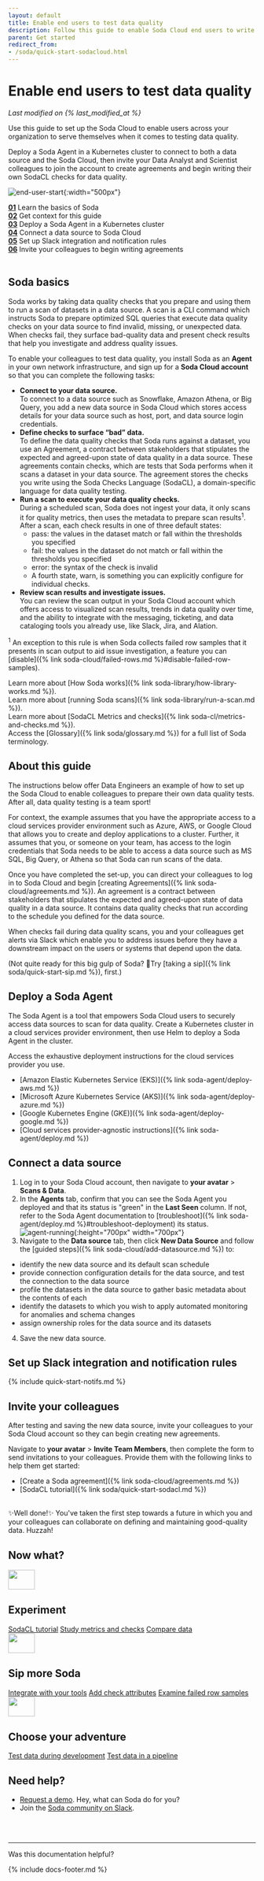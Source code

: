 ```yaml
---
layout: default
title: Enable end users to test data quality
description: Follow this guide to enable Soda Cloud end users to write their SodaCL checks for data quality for the data that matters to them the most.
parent: Get started
redirect_from:
- /soda/quick-start-sodacloud.html
---
```


# Enable end users to test data quality
*Last modified on {% last_modified_at %}*

Use this guide to set up the Soda Cloud to enable users across your organization to serve themselves when it comes to testing data quality. 

Deploy a Soda Agent in a Kubernetes cluster to connect to both a data source and the Soda Cloud, then invite your Data Analyst and Scientist colleagues to join the account to create agreements and begin writing their own SodaCL checks for data quality. 

![end-user-start](/assets/images/end-user-start.png){:width="500px"}

**[01](#soda-basics)** Learn the basics of Soda<br />
**[02](#about-this-guide)** Get context for this guide<br />
**[03](#deploy-a-soda-agent)** Deploy a Soda Agent in a Kubernetes cluster<br />
**[04](#connect-a-data-source)** Connect a data source to Soda Cloud<br />
**[05](#set-up-slack-integration-and-notification-rules)** Set up Slack integration and notification rules<br />
**[06](#invite-your-colleagues)** Invite your colleagues to begin writing agreements<br />
<br />


## Soda basics

Soda works by taking data quality checks that you prepare and using them to run a scan of datasets in a data source. A scan is a CLI command which instructs Soda to prepare optimized SQL queries that execute data quality checks on your data source to find invalid, missing, or unexpected data. When checks fail, they surface bad-quality data and present check results that help you investigate and address quality issues. 

To enable your colleagues to test data quality, you install Soda as an **Agent** in your own network infrastructure, and sign up for a **Soda Cloud account** so that you can complete the following tasks:

* **Connect to your data source.** <br />To connect to a data source such as Snowflake, Amazon Athena, or Big Query, you add a new data source in Soda Cloud which stores access details for your data source such as host, port, and data source login credentials. 
* **Define checks to surface “bad” data.** <br />To define the data quality checks that Soda runs against a dataset, you use an Agreement, a contract between stakeholders that stipulates the expected and agreed-upon state of data quality in a data source. These agreements contain checks, which are tests that Soda performs when it scans a dataset in your data source. The agreement stores the checks you write using the Soda Checks Language (SodaCL), a domain-specific language for data quality testing.
* **Run a scan to execute your data quality checks.** <br />During a scheduled scan, Soda does not ingest your data, it only scans it for quality metrics, then uses the metadata to prepare scan results<sup>1</sup>. After a scan, each check results in one of three default states:
    * pass: the values in the dataset match or fall within the thresholds you specified
    * fail: the values in the dataset do not match or fall within the thresholds you specified
    * error: the syntax of the check is invalid
    * A fourth state, warn, is something you can explicitly configure for individual checks. 
* **Review scan results and investigate issues.** <br />You can review the scan output in your Soda Cloud account which offers access to visualized scan results, trends in data quality over time, and the ability to integrate with the messaging, ticketing, and data cataloging tools you already use, like Slack, Jira, and Alation.

<sup>1</sup> An exception to this rule is when Soda collects failed row samples that it presents in scan output to aid issue investigation, a feature you can [disable]({% link soda-cloud/failed-rows.md %}#disable-failed-row-samples).

Learn more about [How Soda works]({% link soda-library/how-library-works.md %}).<br />
Learn more about [running Soda scans]({% link soda-library/run-a-scan.md %}).<br />
Learn more about [SodaCL Metrics and checks]({% link soda-cl/metrics-and-checks.md %}).<br />
Access the [Glossary]({% link soda/glossary.md %}) for a full list of Soda terminology. 

## About this guide

The instructions below offer Data Engineers an example of how to set up the Soda Cloud to enable colleagues to prepare their own data quality tests. After all, data quality testing is a team sport!

For context, the example assumes that you have the appropriate access to a cloud services provider environment such as Azure, AWS, or Google Cloud that allows you to create and deploy applications to a cluster. Further, it assumes that you, or someone on your team, has access to the login credentials that Soda needs to be able to access a data source such as MS SQL, Big Query, or Athena so that Soda can run scans of the data.

Once you have completed the set-up, you can direct your colleagues to log in to Soda Cloud and begin [creating Agreements]({% link soda-cloud/agreements.md %}). An agreement is a contract between stakeholders that stipulates the expected and agreed-upon state of data quality in a data source. It contains data quality checks that run according to the schedule you defined for the data source. 

When checks fail during data quality scans, you and your colleagues get alerts via Slack which enable you to address issues before they have a downstream impact on the users or systems that depend upon the data.

(Not quite ready for this big gulp of Soda? 🥤Try [taking a sip]({% link soda/quick-start-sip.md %}), first.)
<br />

## Deploy a Soda Agent

The Soda Agent is a tool that empowers Soda Cloud users to securely access data sources to scan for data quality. Create a Kubernetes cluster in a cloud services provider environment, then use Helm to deploy a Soda Agent in the cluster.

Access the exhaustive deployment instructions for the cloud services provider you use.
* [Amazon Elastic Kubernetes Service (EKS)]({% link soda-agent/deploy-aws.md %})
* [Microsoft Azure Kubernetes Service (AKS)]({% link soda-agent/deploy-azure.md %})
* [Google Kubernetes Engine (GKE)]({% link soda-agent/deploy-google.md %})
* [Cloud services provider-agnostic instructions]({% link soda-agent/deploy.md %})

## Connect a data source

1. Log in to your Soda Cloud account, then navigate to **your avatar** > **Scans & Data**.
2. In the **Agents** tab, confirm that you can see the Soda Agent you deployed and that its status is "green" in the **Last Seen** column. If not, refer to the Soda Agent documentation to [troubleshoot]({% link soda-agent/deploy.md %}#troubleshoot-deployment) its status.
![agent-running](/assets/images/agent-running.png){:height="700px" width="700px"}
3. Navigate to the **Data source** tab, then click **New Data Source** and follow the [guided steps]({% link soda-cloud/add-datasource.md %}) to:
* identify the new data source and its default scan schedule
* provide connection configuration details for the data source, and test the connection to the data source
* profile the datasets in the data source to gather basic metadata about the contents of each
* identify the datasets to which you wish to apply automated monitoring for anomalies and schema changes
* assign ownership roles for the data source and its datasets
4. Save the new data source.

## Set up Slack integration and notification rules

{% include quick-start-notifs.md %}

## Invite your colleagues

After testing and saving the new data source, invite your colleagues to your Soda Cloud account so they can begin creating new agreements. 

Navigate to **your avatar** > **Invite Team Members**, then complete the form to send invitations to your colleagues. Provide them with the following links to help them get started:
* [Create a Soda agreement]({% link soda-cloud/agreements.md %})
* [SodaCL tutorial]({% link soda/quick-start-sodacl.md %})

<br />
✨Well done!✨ You've taken the first step towards a future in which you and your colleagues can collaborate on defining and maintaining good-quality data. Huzzah!

## Now what?
<div class="docs-html-content">
    <section class="docs-section" style="padding-top:0">
        <div class="docs-section-row">
            <div class="docs-grid-3cols">
                <div>
                    <img src="/assets/images/icons/icon-pacman@2x.png" width="54" height="40">
                    <h2>Experiment</h2>
                    <a href="/soda/quick-start-sodacl.html">SodaCL tutorial</a>                    
                    <a href="/soda-cl/metrics-and-checks.html">Study metrics and checks</a>
                    <a href="/soda-cl/compare.html">Compare data</a>
                </div>
                <div>
                    <img src="/assets/images/icons/icon-new@2x.png" width="54" height="40">
                    <h2>Sip more Soda</h2>
                    <a href="/soda/integrate-webhooks.html" target="_blank">Integrate with your tools</a>
                    <a href="/soda-cl/check-attributes.html">Add check attributes</a>
                    <a href="/soda-cloud/failed-rows.html">Examine failed row samples</a>
                </div>
                <div>
                    <img src="/assets/images/icons/icon-dev-tools@2x.png" width="54" height="40">
                    <h2>Choose your adventure</h2>
                    <a href="/soda/quick-start-dev.html">Test data during development</a>
                    <a href="/soda/quick-start-prod.html">Test data in a pipeline</a>
                </div>
            </div>
        </div>
    </section>
</div>



## Need help?

* <a href="https://www.soda.io/schedule-a-demo" target="_blank">Request a demo</a>. Hey, what can Soda do for you?
* Join the <a href="https://community.soda.io/slack" target="_blank"> Soda community on Slack</a>.
<br />

<br />

---

Was this documentation helpful?

<!-- LikeBtn.com BEGIN -->
<span class="likebtn-wrapper" data-theme="tick" data-i18n_like="Yes" data-ef_voting="grow" data-show_dislike_label="true" data-counter_zero_show="true" data-i18n_dislike="No"></span>
<script>(function(d,e,s){if(d.getElementById("likebtn_wjs"))return;a=d.createElement(e);m=d.getElementsByTagName(e)[0];a.async=1;a.id="likebtn_wjs";a.src=s;m.parentNode.insertBefore(a, m)})(document,"script","//w.likebtn.com/js/w/widget.js");</script>
<!-- LikeBtn.com END -->

{% include docs-footer.md %}
